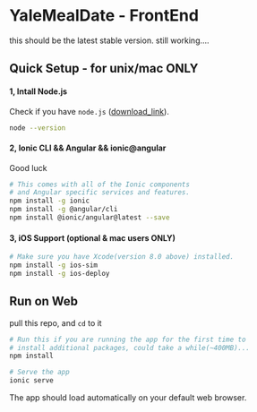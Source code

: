 # YaleMealDate - FrontEnd

this should be the latest stable version. still working….

## Quick Setup -  for unix/mac ONLY

#### 1, Intall Node.js

Check if you have `node.js` ([download_link](https://nodejs.org/en/download/)).

```bash
node --version
```

#### 2, Ionic CLI && Angular && ionic@angular

Good luck

```bash
# This comes with all of the Ionic components 
# and Angular specific services and features.
npm install -g ionic
npm install -g @angular/cli
npm install @ionic/angular@latest --save
```

#### 3, iOS Support (optional & mac users ONLY)

```bash
# Make sure you have Xcode(version 8.0 above) installed.
npm install -g ios-sim
npm install -g ios-deploy
```

## Run on Web

pull this repo, and `cd` to it

```bash
# Run this if you are running the app for the first time to 
# install additional packages, could take a while(~400MB)...
npm install	

# Serve the app
ionic serve
```

The app should load automatically on your default web browser. 